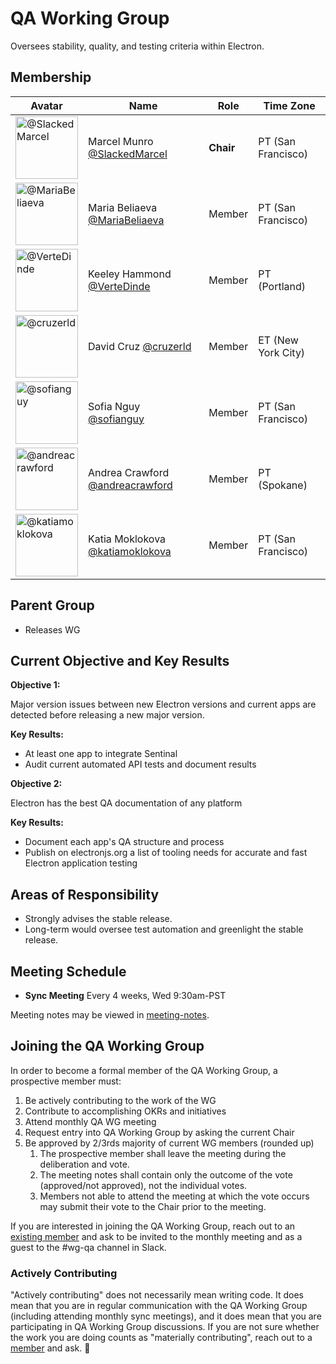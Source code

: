 # QA Working Group

Oversees stability, quality, and testing criteria within Electron.

## Membership

| Avatar| Name | Role | Time Zone |
| ----------------- | ----------------- | ----------------- | ----------------- |
| <img src="https://github.com/SlackedMarcel.png" width="100px" alt="@SlackedMarcel" /> | Marcel Munro [@SlackedMarcel](https://github.com/SlackedMarcel) | **Chair** | PT (San Francisco) |
| <img src="https://github.com/MariaBeliaeva.png" width="100px" alt="@MariaBeliaeva" />  | Maria Beliaeva [@MariaBeliaeva](https://github.com/MariaBeliaeva)| Member | PT (San Francisco) |
| <img src="https://github.com/VerteDinde.png" width="100px" alt="@VerteDinde" />  | Keeley Hammond [@VerteDinde](https://github.com/VerteDinde) | Member | PT (Portland) |
| <img src="https://github.com/cruzerld.png" width="100px" alt="@cruzerld" />  | David Cruz [@cruzerld](https://github.com/cruzerld) | Member | ET (New York City) |
| <img src="https://github.com/sofianguy.png" width="100px" alt="@sofianguy" /> | Sofia Nguy [@sofianguy](https://github.com/sofianguy) | Member | PT (San Francisco) |
| <img src="https://github.com/andreacrawford.png" width="100px" alt="@andreacrawford" /> | Andrea Crawford [@andreacrawford](https://github.com/andreacrawford) | Member | PT (Spokane) |
| <img src="https://github.com/katiamoklokova.png" width="100px" alt="@katiamoklokova" /> | Katia Moklokova [@katiamoklokova](https://github.com/katiamoklokova) | Member | PT (San Francisco) |

## Parent Group

* Releases WG

## Current Objective and Key Results

**Objective 1:**

Major version issues between new Electron versions and current apps are detected before releasing a new major version.

**Key Results:**

* At least one app to integrate Sentinal
* Audit current automated API tests and document results

**Objective 2:**

Electron has the best QA documentation of any platform

**Key Results:**

* Document each app's QA structure and process
* Publish on electronjs.org a list of tooling needs for accurate and fast Electron application testing

## Areas of Responsibility

* Strongly advises the stable release.
* Long-term would oversee test automation and greenlight the stable release.

## Meeting Schedule

* **Sync Meeting** Every 4 weeks, Wed 9:30am-PST

Meeting notes may be viewed in [meeting-notes](meeting-notes).

## Joining the QA Working Group

In order to become a formal member of the QA Working Group, a prospective member must:

1. Be actively contributing to the work of the WG
2. Contribute to accomplishing OKRs and initiatives
3. Attend monthly QA WG meeting
4. Request entry into QA Working Group by asking the current Chair
5. Be approved by 2/3rds majority of current WG members (rounded up)
    1. The prospective member shall leave the meeting during the deliberation and vote.
    1. The meeting notes shall contain only the outcome of the vote (approved/not approved), not the individual votes.
    1. Members not able to attend the meeting at which the vote occurs may submit their vote to the Chair prior to the meeting.

If you are interested in joining the QA Working Group, reach out to an [existing member](#membership) and ask to be invited to the monthly meeting and as a guest to the #wg-qa channel in Slack.

### Actively Contributing

"Actively contributing" does not necessarily mean writing code. It does mean that you are in regular communication with the QA Working Group (including attending monthly sync meetings), and it does mean that you are participating in QA Working Group discussions. If you are not sure whether the work you are doing counts as "materially contributing", reach out to a [member](#membership) and ask. 🙂

